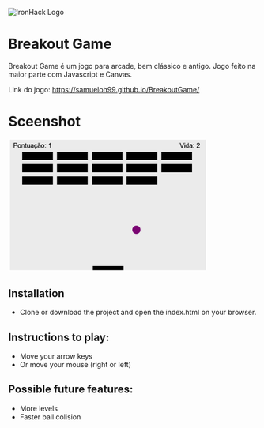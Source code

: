 ![IronHack Logo](https://s3-eu-west-1.amazonaws.com/ih-materials/uploads/upload_d5c5793015fec3be28a63c4fa3dd4d55.png)

# Breakout Game

Breakout Game é um jogo para arcade, bem clássico e antigo.
Jogo feito na maior parte com Javascript e Canvas.

Link do jogo: https://samueloh99.github.io/BreakoutGame/

# Sceenshot

<div>
    <img width="400px" src="./img/sc1.png">
</div>

## Installation

- Clone or download the project and open the index.html on your browser.

## Instructions to play:

- Move your arrow keys
- Or move your mouse (right or left)

## Possible future features:

- More levels
- Faster ball colision
